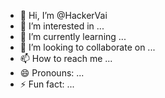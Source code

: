 - 👋 Hi, I’m @HackerVai
- 👀 I’m interested in ...
- 🌱 I’m currently learning ...
- 💞️ I’m looking to collaborate on ...
- 📫 How to reach me ...
- 😄 Pronouns: ...
- ⚡ Fun fact: ...

<!---
HackerVai/HackerVai is a ✨ special ✨ repository because its `README.md` (this file) appears on your GitHub profile.
You can click the Preview link to take a look at your changes.
--->
